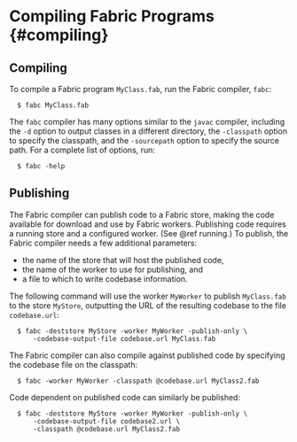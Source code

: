 Compiling Fabric Programs {#compiling}
=========================

Compiling
---------
To compile a Fabric program `MyClass.fab`, run the Fabric compiler, `fabc`:
~~~
  $ fabc MyClass.fab
~~~
The `fabc` compiler has many options similar to the `javac` compiler,
including the `-d` option to output classes in a different directory,
the `-classpath` option to specify the classpath, and the `-sourcepath`
option to specify the source path. For a complete list of options, run:
~~~
  $ fabc -help
~~~

Publishing
----------
The Fabric compiler can publish code to a Fabric store, making the code
available for download and use by Fabric workers. Publishing code
requires a running store and a configured worker. (See @ref running.) To
publish, the Fabric compiler needs a few additional parameters:

  * the name of the store that will host the published code,
  * the name of the worker to use for publishing, and
  * a file to which to write codebase information.

The following command will use the worker `MyWorker` to publish
`MyClass.fab` to the store `MyStore`, outputting the URL of the
resulting codebase to the file `codebase.url`:
~~~
  $ fabc -deststore MyStore -worker MyWorker -publish-only \
      -codebase-output-file codebase.url MyClass.fab
~~~

The Fabric compiler can also compile against published code by
specifying the codebase file on the classpath:
~~~
  $ fabc -worker MyWorker -classpath @codebase.url MyClass2.fab
~~~

Code dependent on published code can similarly be published:
~~~
  $ fabc -deststore MyStore -worker MyWorker -publish-only \
      -codebase-output-file codebase2.url \
      -classpath @codebase.url MyClass2.fab
~~~
